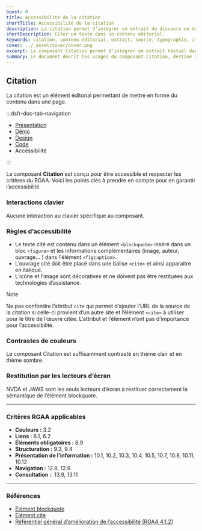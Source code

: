 ```yaml
---
boost: 0
title: Accessibilité de la citation
shortTitle: Accessibilité de la citation
description: La citation permet d’intégrer un extrait de discours ou de texte au sein d’un contenu éditorial, en respectant des règles précises de forme.
shortDescription: Citer un texte dans un contenu éditorial.
keywords: citation, contenu éditorial, extrait, source, typographie, italique, UX, accessibilité, design system, mise en forme
cover: ../_asset/cover/cover.png
excerpt: Le composant Citation permet d’intégrer un extrait textuel dans une page, avec des champs de détails pour ajouter des précisions sur la source. Il doit respecter une présentation typographique soignée.
summary: Ce document décrit les usages du composant Citation, destiné à intégrer des extraits de textes ou de discours dans un contenu éditorial. Il explique comment distinguer la citation des composants de mise en avant ou de mise en exergue, précise les règles typographiques à appliquer, comme l’usage de guillemets et de l’italique, et recommande d’éviter les citations trop longues pour préserver la lisibilité. Il fournit également des indications sur la structuration, l’usage des champs de détails, et les règles de propriété intellectuelle à respecter.
---
```


## Citation

La citation est un élément éditorial permettant de mettre en forme du contenu dans une page.

:::dsfr-doc-tab-navigation

- [Présentation](../index.md)
- [Démo](../demo/index.md)
- [Design](../design/index.md)
- [Code](../code/index.md)
- Accessibilité

:::

Le composant **Citation** est conçu pour être accessible et respecter les critères du RGAA. Voici les points clés à prendre en compte pour en garantir l’accessibilité.

### Interactions clavier

Aucune interaction au clavier spécifique au composant.

### Règles d’accessibilité

- Le texte cité est contenu dans un élément `<blockquote>` inséré dans un bloc `<figure>` et les informations complémentaires (image, auteur, ouvrage… ) dans l'élément `<figcaption>`.
- L’ouvrage cité doit être placé dans une balise `<cite>` et ainsi apparaitre en italique.
- L’icône et l’image sont décoratives et ne doivent pas être restituées aux technologies d’assistance.

> [!NOTE]
> Ne pas confondre l’attribut `cite` qui permet d’ajouter l’URL de la source de la citation si celle-ci provient d’un autre site et l’élément `<cite>` à utiliser pour le titre de l’œuvre citée.
> L’attribut et l’élément n’ont pas d’importance pour l’accessibilité.

### Contrastes de couleurs

Le composant Citation est suffisamment contrasté en thème clair et en thème sombre.

### Restitution par les lecteurs d’écran

NVDA et JAWS sont les seuls lecteurs d’écran à restituer correctement la sémantique de l’élément blockquote.

---

### Critères RGAA applicables

- **Couleurs&nbsp;:** 3.2
- **Liens&nbsp;:** 6.1, 6.2
- **Éléments obligatoires&nbsp;:** 8.9
- **Structuration&nbsp;:** 9.3, 9.4
- **Présentation de l’information&nbsp;:** 10.1, 10.2, 10.3, 10.4, 10.5, 10.7, 10.8, 10.11, 10.12
- **Navigation&nbsp;:** 12.8, 12.9
- **Consultation&nbsp;:**: 13.9, 13.11

---

### Références

- [Élément blockquote](https://html.spec.whatwg.org/#the-blockquote-element)
- [Élément cite](https://html.spec.whatwg.org/#the-cite-element)
- [Référentiel général d’amélioration de l’accessibilité (RGAA 4.1.2)](https://accessibilite.numerique.gouv.fr/methode/criteres-et-tests/)
